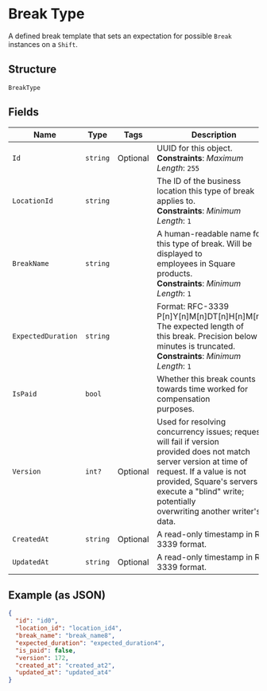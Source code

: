 
# Break Type

A defined break template that sets an expectation for possible `Break`
instances on a `Shift`.

## Structure

`BreakType`

## Fields

| Name | Type | Tags | Description |
|  --- | --- | --- | --- |
| `Id` | `string` | Optional | UUID for this object.<br>**Constraints**: *Maximum Length*: `255` |
| `LocationId` | `string` |  | The ID of the business location this type of break applies to.<br>**Constraints**: *Minimum Length*: `1` |
| `BreakName` | `string` |  | A human-readable name for this type of break. Will be displayed to<br>employees in Square products.<br>**Constraints**: *Minimum Length*: `1` |
| `ExpectedDuration` | `string` |  | Format: RFC-3339 P[n]Y[n]M[n]DT[n]H[n]M[n]S. The expected length of<br>this break. Precision below minutes is truncated.<br>**Constraints**: *Minimum Length*: `1` |
| `IsPaid` | `bool` |  | Whether this break counts towards time worked for compensation<br>purposes. |
| `Version` | `int?` | Optional | Used for resolving concurrency issues; request will fail if version<br>provided does not match server version at time of request. If a value is not<br>provided, Square's servers execute a "blind" write; potentially<br>overwriting another writer's data. |
| `CreatedAt` | `string` | Optional | A read-only timestamp in RFC 3339 format. |
| `UpdatedAt` | `string` | Optional | A read-only timestamp in RFC 3339 format. |

## Example (as JSON)

```json
{
  "id": "id0",
  "location_id": "location_id4",
  "break_name": "break_name8",
  "expected_duration": "expected_duration4",
  "is_paid": false,
  "version": 172,
  "created_at": "created_at2",
  "updated_at": "updated_at4"
}
```

